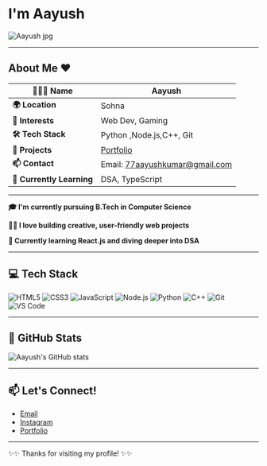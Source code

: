# I'm Aayush 
![Aayush jpg](https://github.com/user-attachments/assets/aa9809da-7d99-4cc0-a36b-9c136a3a19df)




---

## About Me ❤

| **🧑🏻‍💻 Name**            | Aayush                           |
|---------------------------|----------------------------------|
| **🌍 Location**           | Sohna                            |
| **🎯 Interests**          | Web Dev, Gaming                  |
| **🛠️ Tech Stack**         | Python ,Node.js,C++, Git |
| **🚀 Projects**           | [Portfolio](https://aayushporfolioo.netlify.app) |
| **📫 Contact**            | Email: [77aayushkumar@gmail.com](mailto:77aayushkumar@gmail.com) |
| **🧠 Currently Learning** | DSA, TypeScript                  |

---

**🎓 I'm currently pursuing B.Tech in Computer Science**

**👨‍💻 I love building creative, user-friendly web projects**

**🌱 Currently learning React.js and diving deeper into DSA**


---

## 💻 Tech Stack

![HTML5](https://img.shields.io/badge/-HTML5-E34F26?style=for-the-badge&logo=html5&logoColor=white)
![CSS3](https://img.shields.io/badge/-CSS3-1572B6?style=for-the-badge&logo=css3)
![JavaScript](https://img.shields.io/badge/-JavaScript-F7DF1E?style=for-the-badge&logo=javascript&logoColor=black)
![Node.js](https://img.shields.io/badge/-Node.js-339933?logo=node.js&logoColor=white&style=for-the-badge)
![Python](https://img.shields.io/badge/-Python-3776AB?style=for-the-badge&logo=python&logoColor=white)
![C++](https://img.shields.io/badge/-C++-00599C?style=for-the-badge&logo=cplusplus)
![Git](https://img.shields.io/badge/-Git-F05032?style=for-the-badge&logo=git&logoColor=white)
![VS Code](https://img.shields.io/badge/-VS%20Code-007ACC?style=for-the-badge&logo=visual-studio-code)

---

## 🌟 GitHub Stats

![Aayush's GitHub stats](https://github-readme-stats.vercel.app/api?username=aayush-github&show_icons=true&theme=radical)

---

## 📫 Let's Connect!

- [Email](mailto:77aayushkumar@gmail.com)
- [Instagram](https://instagram.com/aa.yush_777)
- [Portfolio](https://aayushporfolioo.netlify.app)

---

  ✨✨ Thanks for visiting my profile! ✨✨
